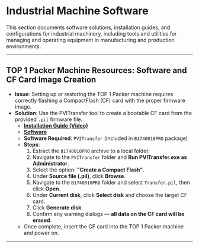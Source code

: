 # Industrial Machine Software

This section documents software solutions, installation guides, and configurations for industrial machinery, including tools and utilities for managing and operating equipment in manufacturing and production environments.

---

## TOP 1 Packer Machine Resources: Software and CF Card Image Creation

- **Issue**: Setting up or restoring the TOP 1 Packer machine requires correctly flashing a CompactFlash (CF) card with the proper firmware image.
- **Solution**: Use the PVITransfer tool to create a bootable CF card from the provided `.pil` firmware file.
  - **[Installation Guide (Video)](./TOP%201%20Packer%20Machine/TOP%201%20-%20Packer%20Machine%20Software%20-%20Compact%20Flash%20Disk%20Generation.mp4)**
  - **[Software](./TOP%201%20Packer%20Machine/B1740010PRO.rar)**
  - **Software Required**: `PVITransfer` (included in `B1740010PRO` package)
  - **Steps**:
    1. Extract the `B1740010PRO` archive to a local folder.
    2. Navigate to the `PVITransfer` folder and **Run PVITransfer.exe as Administrator**.
    3. Select the option: **"Create a Compact Flash"**.
    4. Under **Source file (.pil)**, click **Browse**.
    5. Navigate to the `B1740010PRO` folder and select `Transfer.pil`, then click **Open**.
    6. Under **Current disk**, click **Select disk** and choose the target CF card.
    7. Click **Generate disk**.
    8. Confirm any warning dialogs — **all data on the CF card will be erased**.
  - Once complete, insert the CF card into the TOP 1 Packer machine and power on.

---
